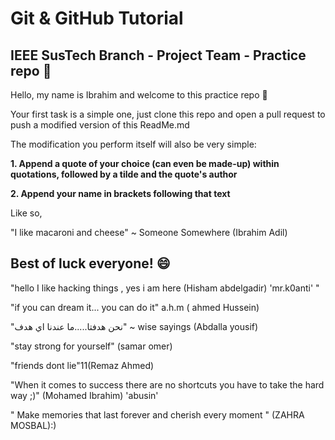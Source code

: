 # Git & GitHub Tutorial
## IEEE SusTech Branch - Project Team - Practice repo 💙 

Hello, my name is Ibrahim and welcome to this practice repo 👋

Your first task is a simple one, just clone this repo and open a pull request to push a modified version of this ReadMe.md

The modification you perform itself will also be very simple:

**1. Append a quote of your choice (can even be made-up) within quotations, followed by a tilde and the quote's author**

**2. Append your name in brackets following that text**

Like so,

"I like macaroni and cheese" ~ Someone Somewhere (Ibrahim Adil)

Best of luck everyone! 😄
---------------------------------------------------------------

"hello I like hacking things , yes i am here (Hisham abdelgadir) 'mr.k0anti' "

"if you can dream it... you can do it" a.h.m ( ahmed Hussein)

"نحن هدفتا.....ما عندنا اي هدف"  ~ wise sayings (Abdalla yousif)

"stay strong for yourself" (samar omer)

"friends dont lie"11(Remaz Ahmed)

"When it comes to success there are no shortcuts you have to take the hard way ;)" (Mohamed Ibrahim) 'abusin'

" Make memories that last forever and cherish every moment " (ZAHRA MOSBAL):)
